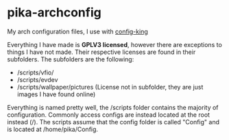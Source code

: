 # pika-archconfig
My arch configuration files, I use with [config-king](https://github.com/kingdomkind/config-king)

Everything I have made is **GPLV3 licensed**, however there are exceptions to things I have not made. Their respective licenses are found in their subfolders.
The subfolders are the following:
- /scripts/vfio/
- /scripts/evdev
- /scripts/wallpaper/pictures (License not in subfolder, they are just images I have found online)

Everything is named pretty well, the /scripts folder contains the majority of configuration. Commonly access configs are instead located at the root instead (/).
The scripts assume that the config folder is called "Config" and is located at /home/pika/Config.
